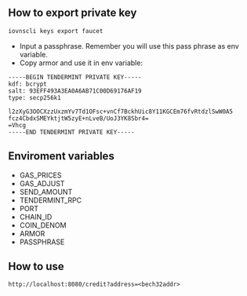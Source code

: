 ## How to export private key

```bash
iovnscli keys export faucet
```
- Input a passphrase. Remember you will use this pass phrase as env variable.
- Copy armor and use it in env variable:
```
-----BEGIN TENDERMINT PRIVATE KEY-----
kdf: bcrypt
salt: 93EFF493A3EA0A6AB71C00D69176AF19
type: secp256k1

l2zXyG3OOCXzzUxzmYv7Td1OFsc+vnCf7BckhUic8Y11KGCEm76fvRtdzlSwW0A5
fcz4CbdxSMEYktjtW5zyE+nLveB/UoJ3YK8Sbr4=
=Vhcg
-----END TENDERMINT PRIVATE KEY-----
```
## Enviroment variables
- GAS_PRICES
- GAS_ADJUST
- SEND_AMOUNT
- TENDERMINT_RPC
- PORT
- CHAIN_ID
- COIN_DENOM
- ARMOR
- PASSPHRASE

## How to use
`http://localhost:8080/credit?address=<bech32addr>`
